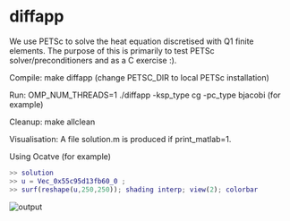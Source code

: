 # diffapp
We use PETSc to solve the heat equation discretised with Q1 finite elements.
The purpose of this is primarily to test PETSc solver/preconditioners and as a C exercise :).

Compile: make diffapp (change PETSC_DIR to local PETSc installation)

Run: OMP_NUM_THREADS=1 ./diffapp -ksp_type cg -pc_type bjacobi (for example)

Cleanup: make allclean

Visualisation: A file solution.m is produced if print_matlab=1. 

Using Ocatve (for example)

```matlab
>> solution
>> u = Vec_0x55c95d13fb60_0 ;
>> surf(reshape(u,250,250)); shading interp; view(2); colorbar
```

![output](https://user-images.githubusercontent.com/15614951/49749591-9afc6800-fca0-11e8-85d2-680c86cc3e40.jpg)



